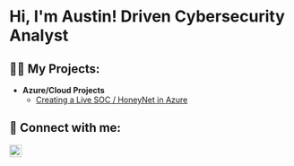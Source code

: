 <h1>Hi, I'm Austin! Driven Cybersecurity Analyst </h1>

<h2>👨‍💻 My Projects:</h2>

- <b>Azure/Cloud Projects</b>
  - [Creating a Live SOC / HoneyNet in Azure]([https://github.com/portfolioAustinT](https://github.com/portfolioAustinT/Azure-SOC))

<h2> 🤳 Connect with me:</h2>

[<img align="left" alt="Austin Tham | LinkedIn" width="22px" src="https://cdn.jsdelivr.net/npm/simple-icons@v3/icons/linkedin.svg" />][linkedin]

[linkedin]: www.linkedin.com/in/austin-tham-702176192
